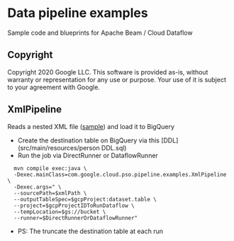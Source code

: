 
# Data pipeline examples
Sample code and blueprints for Apache Beam / Cloud Dataflow

## Copyright
Copyright 2020 Google LLC. This software is provided as-is, without warranty or representation for any use or purpose. Your use of it is subject to your agreement with Google.

## XmlPipeline
Reads a nested XML file ([sample](src/test/resources/people.xml)) and load it to BigQuery
* Create the destination table on BigQuery via this [DDL](src/main/resources/person DDL.sql)
* Run the job via DirectRunner or DataflowRunner
```
  mvn compile exec:java \
  -Dexec.mainClass=com.google.cloud.pso.pipeline.examples.XmlPipeline \
  -Dexec.args=" \
  --sourcePath=$xmlPath \
  --outputTableSpec=$gcpProject:dataset.table \
  --project=$gcpProjectIDToRunDataflow \
  --tempLocation=$gs://bucket \
  --runner=$DirectRunnerOrDataflowRunner"
```
* PS: The truncate the destination table at each run